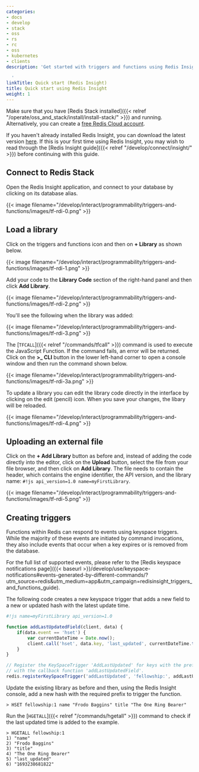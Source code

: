 ```yaml
---
categories:
- docs
- develop
- stack
- oss
- rs
- rc
- oss
- kubernetes
- clients
description: 'Get started with triggers and functions using Redis Insight

  '
linkTitle: Quick start (Redis Insight)
title: Quick start using Redis Insight
weight: 1
---
```


Make sure that you have [Redis Stack installed]({{< relref "/operate/oss_and_stack/install/install-stack/" >}}) and running. Alternatively, you can create a [free Redis Cloud account](https://redis.com/try-free/?utm_source=redisio&utm_medium=referral&utm_campaign=2023-09-try_free&utm_content=cu-redis_cloud_users).

If you haven't already installed Redis Insight, you can download the latest version [here](https://redis.com/redis-enterprise/redis-insight/?_ga=2.232184223.127667221.1704724457-86137583.1685485233&_gl=1*1gygred*_ga*ODYxMzc1ODMuMTY4NTQ4NTIzMw..*_ga_8BKGRQKRPV*MTcwNDkyMzExMC40MDEuMS4xNzA0OTI3MjQ2LjUyLjAuMA..*_gcl_au*MTQzODY1OTU4OS4xNzAxMTg0MzY0). If this is your first time using Redis Insight, you may wish to read through the [Redis Insight guide]({{< relref "/develop/connect/insight/" >}}) before continuing with this guide.

## Connect to Redis Stack

Open the Redis Insight application, and connect to your database by clicking on its database alias.

{{< image filename="/develop/interact/programmability/triggers-and-functions/images/tf-rdi-0.png" >}}

## Load a library

Click on the triggers and functions icon and then on **+ Library** as shown below.

{{< image filename="/develop/interact/programmability/triggers-and-functions/images/tf-rdi-1.png" >}}

Add your code to the **Library Code** section of the right-hand panel and then click **Add Library**.

{{< image filename="/develop/interact/programmability/triggers-and-functions/images/tf-rdi-2.png" >}}

You'll see the following when the library was added:

{{< image filename="/develop/interact/programmability/triggers-and-functions/images/tf-rdi-3.png" >}}

The [`TFCALL`]({{< relref "/commands/tfcall" >}}) command is used to execute the JavaScript Function. If the command fails, an error will be returned. Click on the **>_ CLI**  button in the lower left-hand corner to open a console window and then run the command shown below.

{{< image filename="/develop/interact/programmability/triggers-and-functions/images/tf-rdi-3a.png" >}}

To update a library you can edit the library code directly in the interface by clicking on the edit (pencil) icon. When you save your changes, the libary will be reloaded.

{{< image filename="/develop/interact/programmability/triggers-and-functions/images/tf-rdi-4.png" >}}

## Uploading an external file

Click on the **+ Add Library** button as before and, instead of adding the code directly into the editor, click on the **Upload** button, select the file from your file browser, and then click on **Add Library**. The file needs to contain the header, which contains the engine identifier, the API version, and the library name: `#!js api_version=1.0 name=myFirstLibrary`.

{{< image filename="/develop/interact/programmability/triggers-and-functions/images/tf-rdi-5.png" >}}

## Creating triggers

Functions within Redis can respond to events using keyspace triggers. While the majority of these events are initiated by command invocations, they also include events that occur when a key expires or is removed from the database.

For the full list of supported events, please refer to the [Redis keyspace notifications page]({{< baseurl >}}/develop/use/keyspace-notifications#events-generated-by-different-commands/?utm_source=redis\&utm_medium=app\&utm_campaign=redisinsight_triggers_and_functions_guide).

The following code creates a new keyspace trigger that adds a new field to a new or updated hash with the latest update time.

```javascript
#!js name=myFirstLibrary api_version=1.0

function addLastUpdatedField(client, data) {
    if(data.event == 'hset') {
        var currentDateTime = Date.now();
        client.call('hset', data.key, 'last_updated', currentDateTime.toString());
    }
} 

// Register the KeySpaceTrigger 'AddLastUpdated' for keys with the prefix 'fellowship'
// with the callback function 'addLastUpdatedField'.
redis.registerKeySpaceTrigger('addLastUpdated', 'fellowship:', addLastUpdatedField);"
```

Update the existing library as before and then, using the Redis Insight console, add a new hash with the required prefix to trigger the function.

```Shell
> HSET fellowship:1 name "Frodo Baggins" title "The One Ring Bearer"
```

Run the [`HGETALL`]({{< relref "/commands/hgetall" >}}) command to check if the last updated time is added to the example.

```Shell
> HGETALL fellowship:1
1) "name"
2) "Frodo Baggins"
3) "title"
4) "The One Ring Bearer"
5) "last_updated"
6) "1693238681822"
```
